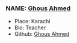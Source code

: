 ### NAME: [Ghous Ahmed](https://github.com/ghousahmed367)
- Place: Karachi
- Bio: Teacher
- Github: [Ghous Ahmed](https://github.com/ghousahmed367)
